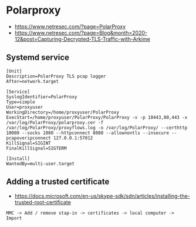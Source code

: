 # Polarproxy

* https://www.netresec.com/?page=PolarProxy
* https://www.netresec.com/?page=Blog&month=2020-12&post=Capturing-Decrypted-TLS-Traffic-with-Arkime

## Systemd service

```
[Unit]
Description=PolarProxy TLS pcap logger
After=network.target

[Service]
SyslogIdentifier=PolarProxy
Type=simple
User=proxyuser
WorkingDirectory=/home/proxyuser/PolarProxy
ExecStart=/home/proxyuser/PolarProxy/PolarProxy -v -p 10443,80,443 -x /var/log/PolarProxy/polarproxy.cer -f /var/log/PolarProxy/proxyflows.log -o /var/log/PolarProxy/ --certhttp 10080 --socks 1080 --httpconnect 8080 --allownontls --insecure --pcapoveripconnect 127.0.0.1:57012
KillSignal=SIGINT
FinalKillSignal=SIGTERM

[Install]
WantedBy=multi-user.target
```

## Adding a trusted certificate

* https://docs.microsoft.com/en-us/skype-sdk/sdn/articles/installing-the-trusted-root-certificate

```
MMC -> Add / remove stap-in -> certificates -> local computer -> Import
```
